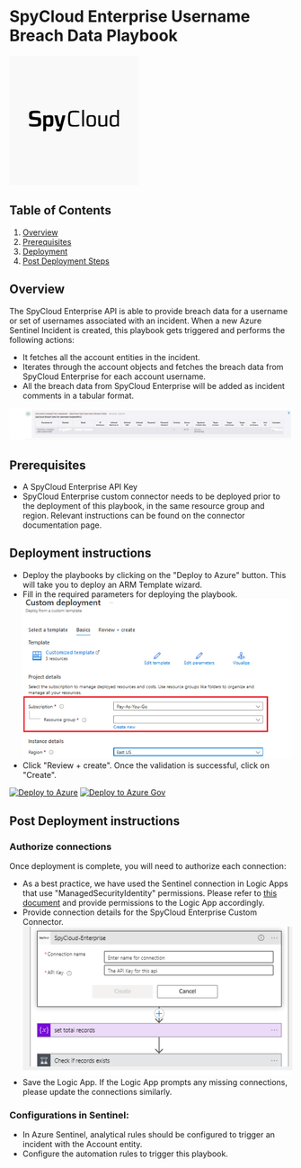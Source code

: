 # SpyCloud Enterprise Username Breach Data Playbook 

![SpyCloud Enterprise](images/logo.png)

## Table of Contents

1. [Overview](#overview)
2. [Prerequisites](#prerequisites)
3. [Deployment](#deployment)
4. [Post Deployment Steps](#postdeployment)


<a name="overview">

## Overview
The SpyCloud Enterprise API is able to provide breach data for a username or set of usernames associated with an incident. When a new Azure Sentinel Incident is created, this playbook gets triggered and performs the following actions:

- It fetches all the account entities in the incident.
- Iterates through the account objects and fetches the breach data from SpyCloud Enterprise for each account username.
- All the breach data from SpyCloud Enterprise will be added as incident comments in a tabular format.

![Incident Comments](images/comments.png)


<a name="prerequisites">

## Prerequisites
- A SpyCloud Enterprise API Key
- SpyCloud Enterprise custom connector needs to be deployed prior to the deployment of this playbook, in the same resource group and region. Relevant instructions can be found on the connector documentation page.

<a name="deployment">

## Deployment instructions
- Deploy the playbooks by clicking on the "Deploy to Azure" button. This will take you to deploy an ARM Template wizard.
- Fill in the required parameters for deploying the playbook.
  ![deployment](images/deployment.png)
- Click "Review + create". Once the validation is successful, click on "Create".
  
[![Deploy to Azure](https://aka.ms/deploytoazurebutton)](https://portal.azure.com/#create/Microsoft.Template/uri/https%3A%2F%2Fraw.githubusercontent.com%2FRamboV%2FAzure-Sentinel%2Fmaster%2FSolutions%2FSpyCloud%20Enterprise%2FPlaybooks%2FSpyCloud-Get-Username-Breach-Data-Playbook%2Fazuredeploy.json)
[![Deploy to Azure Gov](https://aka.ms/deploytoazuregovbutton)](https://portal.azure.us/#create/Microsoft.Template/uri/https%3A%2F%2Fraw.githubusercontent.com%2FRamboV%2FAzure-Sentinel%2Fmaster%2FSolutions%2FSpyCloud%20Enterprise%2FPlaybooks%2FSpyCloud-Get-Username-Breach-Data-Playbook%2Fazuredeploy.json)


<a name="postdeployment">

## Post Deployment instructions
### Authorize connections
Once deployment is complete, you will need to authorize each connection:
- As a best practice, we have used the Sentinel connection in Logic Apps that use "ManagedSecurityIdentity" permissions. Please refer to [this document](https://techcommunity.microsoft.com/t5/microsoft-sentinel-blog/what-s-new-managed-identity-for-azure-sentinel-logic-apps/ba-p/2068204) and provide permissions to the Logic App accordingly.
- Provide connection details for the SpyCloud Enterprise Custom Connector.
![for_each](images/for_each.png)
- Save the Logic App. If the Logic App prompts any missing connections, please update the connections similarly.

### Configurations in Sentinel:
- In Azure Sentinel, analytical rules should be configured to trigger an incident with the Account entity.
- Configure the automation rules to trigger this playbook.
